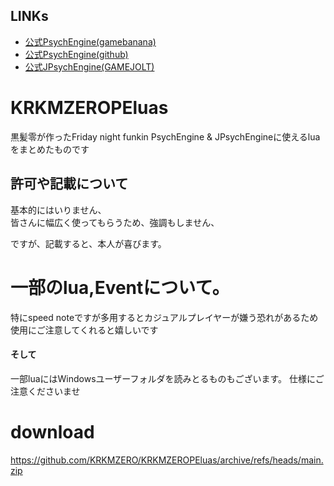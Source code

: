 ## LINKs
- [公式PsychEngine(gamebanana)](https://gamebanana.com/mods/309789)
- [公式PsychEngine(github)](https://github.com/ShadowMario/FNF-PsychEngine/releases)
- [公式JPsychEngine(GAMEJOLT)](https://gamejolt.com/games/JPsych-Engine/726750)

# KRKMZEROPEluas
黒髪零が作ったFriday night funkin PsychEngine & JPsychEngineに使えるluaをまとめたものです


## 許可や記載について
基本的にはいりません、  
皆さんに幅広く使ってもらうため、強調もしません、  

ですが、記載すると、本人が喜びます。  

#  一部のlua,Eventについて。
特にspeed noteですが多用するとカジュアルプレイヤーが嫌う恐れがあるため
使用にご注意してくれると嬉しいです
#### そして
一部luaにはWindowsユーザーフォルダを読みとるものもございます。
仕様にご注意くださいませ
# download
https://github.com/KRKMZERO/KRKMZEROPEluas/archive/refs/heads/main.zip
